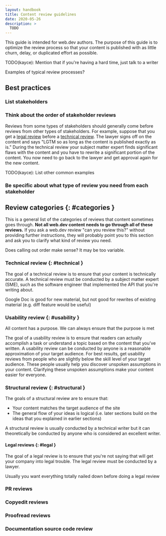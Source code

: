 ```yaml
---
layout: handbook
title: Content review guidelines
date: 2020-05-26
description: >
  TODO
---
```


This guide is intended for web.dev authors. The purpose of this guide is to optimize
the review process so that your content is published with as little churn, delay, or duplicated
effort as possible.

TODO(kayce): Mention that if you're having a hard time, just talk to a writer

Examples of typical review processes?

## Best practices

### List stakeholders


### Think about the order of stakeholder reviews

Reviews from some types of stakeholders should generally come before reviews
from other types of stakeholders. For example, suppose that you get a
[legal review](#legal) before a [technical review](#technical). The lawyer signs
off on the content and says "LGTM so as long as the content is published exactly as is."
During the technical review your subject matter expert finds
significant flaws with the content and you have to rewrite a significant portion of
the content. You now need to go back to the lawyer and get approval again for the new
content.

TODO(kayce): List other common examples

### Be specific about what type of review you need from each stakeholder

## Review categories {: #categories }

This is a general list of the categories of reviews that content sometimes goes through.
**Not all web.dev content needs to go through all of these reviews.**
If you ask a web.dev review "can you review this?" without providing further instructions,
they will probably point you to this section and ask you to clarify what kind of review you
need. 

Does calling out order make sense? It may be too variable. 



### Technical review {: #technical }

The goal of a technical review is to ensure that your content is technically accurate.
A technical review must be conducted by a subject matter expert (SME), such as the
software engineer that implemented the API that you're writing about.

Google Doc is good for new material, but not good for rewrites of existing material
(e.g. diff feature would be useful)

### Usability review {: #usability }

All content has a purpose. We can always ensure that the purpose is met

The goal of a usability review is to ensure that readers can actually accomplish a
task or understand a topic based on the content that you've written. A usability review
can be conducted by anyone is a reasonable approximation of your target audience. For best
results, get usability reviews from people who are slightly below the skill level of your
target audience. These people usually help you discover unspoken assumptions in your content.
Clarifying these unspoken assumptions make your content easier for everyone.

### Structural review {: #structural }

The goals of a structural review are to ensure that:

* Your content matches the target audience of the site
* The general flow of your ideas is logical 
  (i.e. later sections build on the ideas that you explained in earlier sections)

A structural review is usually conducted by a technical writer but it can theoretically
be conducted by anyone who is considered an excellent writer.



#### Legal reviews {: #legal }

The goal of a legal review is to ensure that you're not saying that will get your company
into legal trouble. The legal review must be conducted by a lawyer.

Usually you want everything totally nailed down before doing a legal review

### PR reviews

### Copyedit reviews

<!--

Ideal location of review: Google Doc

What to check for:

* Grammar
* Mechanics
* Usage

-->

### Proofread reviews

### Documentation source code review

<!--

Ideal location of review: GitHub PR

What to check for:

* UI elements are formatted correctly
* Making use of site UI components

-->